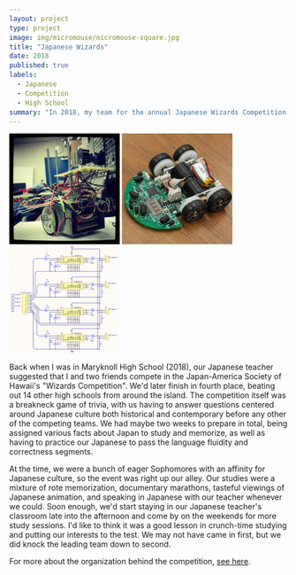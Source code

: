 ```yaml
---
layout: project
type: project
image: img/micromouse/micromouse-square.jpg
title: "Japanese Wizards"
date: 2018
published: true
labels:
  - Japanese
  - Competition
  - High School
summary: "In 2018, my team for the annual Japanese Wizards Competition came in fourth."
---
```


<div class="text-center p-4">
  <img width="200px" src="../img/micromouse/micromouse-robot.png" class="img-thumbnail" >
  <img width="200px" src="../img/micromouse/micromouse-robot-2.jpg" class="img-thumbnail" >
  <img width="200px" src="../img/micromouse/micromouse-circuit.png" class="img-thumbnail" >
</div>

Back when I was in Maryknoll High School (2018), our Japanese teacher suggested that I and two friends compete in the Japan-America Society of Hawaii's "Wizards Competition". We'd later finish in fourth place, beating out 14 other high schools from around the island. The competition itself was a breakneck game of trivia, with us having to answer questions centered around Japanese culture both historical and contemporary before any other of the competing teams. We had maybe two weeks to prepare in total, being assigned various facts about Japan to study and memorize, as well as having to practice our Japanese to pass the language fluidity and correctness segments.

At the time, we were a bunch of eager Sophomores with an affinity for Japanese culture, so the event was right up our alley. Our studies were a mixture of rote memorization, documentary marathons, tasteful viewings of Japanese animation, and speaking in Japanese with our teacher whenever we could. Soon enough, we'd start staying in our Japanese teacher's classroom late into the afternoon and come by on the weekends for more study sessions. I'd like to think it was a good lesson in crunch-time studying and putting our interests to the test. We may not have came in first, but we did knock the leading team down to second.

For more about the organization behind the competition, [see here](https://www.jashawaii.org/).
